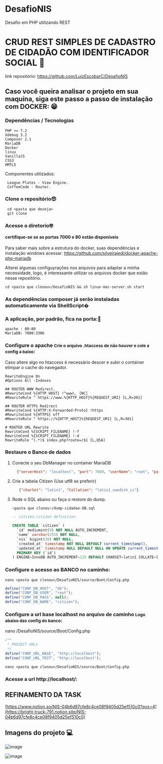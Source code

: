 # DesafioNIS
Desafio em PHP utilizando REST

# CRUD REST SIMPLES DE CADASTRO DE CIDADÃO COM IDENTIFICADOR SOCIAL 📝
link repositório: https://github.com/LuizEscobarC/DesafioNIS

## Caso você queira analisar o projeto em sua maquina, siga este passo a passo de instalação com DOCKER: 😁


<h3>Dependências / Tecnologias</h3>

```
PHP >= 7.2
Xdebug 3.2
Composer 2.1
MariaDB
Docker
linux
VanillaJS
CSS3
HMTL5
```

<p>Componentes utilizados:</p>

``` 
 League Plates - View Engine.
 CoffeeCode - Router.
```

### Clone o repositório😎

```
 cd <pasta que deseja>
 git clone 
```

### Acesse o diretorio🤓
#### certifique-se se as portas 7000 e 80 estão disponíveis
Para saber mais sobre a estrutura do docker, suas dependências e instalação windows acessar: https://github.com/silveirajedi/docker-apache-php-mariadb

 Alterei algumas configuyrações nos arquivos para adaptar a minha necessidade, logo, é interessante utilizar os arquivos docker que estão nesse repositório.
```
cd <pasta que clonou>/DesafioNIS && sh linux-mac-server.sh start 
```

### As dependências composer já serão instaladas automaticamente via ShellScript�


### A aplicação, por padrão, fica na porta:🤗
```
apache : 80:80
MariaDB: 7000:3306
```

### Configure o apache <small>Crie o arquivo .htaccess de não houver e cole a config a baixo</small>:

Caso altere algo no htaccess é necessário descer e subir o container elimpar o cache do navegador.

```htaccess
RewriteEngine On
#Options All -Indexes

## ROUTER WWW Redirect.
#RewriteCond %{HTTP_HOST} !^www\. [NC]
#RewriteRule ^ https://www.%{HTTP_HOST}%{REQUEST_URI} [L,R=301]

## ROUTER HTTPS Redirect
#RewriteCond %{HTTP:X-Forwarded-Proto} !https
#RewriteCond %{HTTPS} off
#RewriteRule ^ https://%{HTTP_HOST}%{REQUEST_URI} [L,R=301]

# ROUTER URL Rewrite
RewriteCond %{SCRIPT_FILENAME} !-f
RewriteCond %{SCRIPT_FILENAME} !-d
RewriteRule ^(.*)$ index.php?route=/$1 [L,QSA]
```



### Restaure o Banco de dados
<ol>
 <li>
   Conecte o seu DbManager no container MariaDB
 </li>
 
 ```json
   {"serverHost": "localhost", "port": 7000, "userName": "root", "password": ""}
  ```
 
 <li>
  Crie a tabela Citizen (Use utf8 se preferir)
 </li>
 
```json
   {"charSet": "latin1", "Collation": "latin1_swedish_ci"}
  ```
 
 <li>
  Rode o SQL abaixo ou faça o restore do dump.
 </li>
 
  ```sh
 <pasta que clonou>/dump-cidadao-DB.sql
 ```
  ```sql
  -- citizen.citizen definition

  CREATE TABLE `citizen` (
    `id` mediumint(9) NOT NULL AUTO_INCREMENT,
    `name` varchar(255) NOT NULL,
    `nis` bigint(20) NOT NULL,
    `created_at` timestamp NOT NULL DEFAULT current_timestamp(),
    `updated_at` timestamp NULL DEFAULT NULL ON UPDATE current_timestamp(),
    PRIMARY KEY (`id`)
  ) ENGINE=InnoDB AUTO_INCREMENT=125 DEFAULT CHARSET=latin1 COLLATE=latin1_swedish_ci;
 ```

</ol>


### Configure o acesso ao BANCO no caminho:
```
nano <pasta que clonou>/DesafioNIS/source/Boot/Config.php
```
```php
define("CONF_DB_HOST", "db");
define("CONF_DB_USER", "root");
define("CONF_DB_PASS", null);
define("CONF_DB_NAME", "citizen");
```


### Configure a url base localhost no arquivo de caminho <small>Logo abaixo das config do banco</small>:
nano <pasta que clonou>/DesafioNIS/source/Boot/Config.php

```php
/**
 * PROJECT URLs
 */
define("CONF_URL_BASE", "http://localhost");
define("CONF_URL_TEST", "http://localhost"); 
```


```
nano <pasta que clonou>/DesafioNIS/source/Boot/Config.php
```
### Acesse a url http://localhost/:

## REFINAMENTO DA TASK
[https://www.notion.so/NIS-04b6d97cfe8c4ce08f9405d25ef510c0?pvs=4](https://bright-truck-791.notion.site/NIS-04b6d97cfe8c4ce08f9405d25ef510c0)

## Imagens do projeto 💻
![image](https://github.com/LuizEscobarC/DesafioNIS/assets/54407649/9e73b134-9955-4069-800e-8d3f1823203a)

![image](https://github.com/LuizEscobarC/DesafioNIS/assets/54407649/dc0481c6-d2a5-4d03-8b19-d55cd79e2169)



